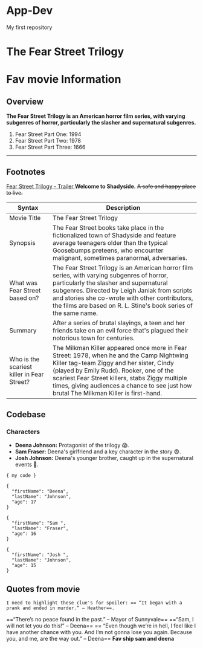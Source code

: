 # App-Dev
My first repository
# The Fear Street Trilogy
# Fav movie Information

## Overview

**The Fear Street Trilogy is an American horror film series, with varying subgenres of horror, particularly the slasher and supernatural subgenres.**

1. Fear Street Part One: 1994
2. Fear Street Part Two: 1978
3. Fear Street Part Three: 1666

---
## Footnotes
[^1]: Deena Johnson, portrayed by Kiana Madeira, is the central character in the "Fear Street" trilogy. She becomes embroiled in the supernatural mysteries of Shadyside.

[^2]: Sam Fraser, played by Olivia Welch, is a crucial character with a deep connection to the historical events haunting Shadyside.

[^3]: Josh Johnson, portrayed by Benjamin Flores Jr., is Deena's younger brother who gets entangled in the horrors of Shadyside.


[Fear Street Trilogy - Trailer ](https://www.youtube.com/watch?v=UyUuzCGblqc)
**Welcome to Shadyside.** ~~A safe and happy place to live.~~

| Syntax      | Description                                                                   |
| ----------- |-----------------------------------------------------------------------------  |
| Movie Title | The Fear Street Trilogy                                                       | 
| Synopsis  | The Fear Street books take place in the fictionalized town of Shadyside and feature average teenagers older than the typical Goosebumps preteens, who encounter malignant, sometimes paranormal, adversaries. |
| What was Fear Street based on?   | The Fear Street Trilogy is an American horror film series, with varying subgenres of horror, particularly the slasher and supernatural subgenres. Directed by Leigh Janiak from scripts and stories she co-wrote with other contributors, the films are based on R. L. Stine's book series of the same name. |
| Summary  | After a series of brutal slayings, a teen and her friends take on an evil force that's plagued their notorious town for centuries. |
| Who is the scariest killer in Fear Street? | The Milkman Killer appeared once more in Fear Street: 1978, when he and the Camp Nightwing Killer tag-team Ziggy and her sister, Cindy (played by Emily Rudd). Rooker, one of the scariest Fear Street killers, stabs Ziggy multiple times, giving audiences a chance to see just how brutal The Milkman Killer is first-hand.|


## Codebase
### Characters
- **Deena Johnson:** Protagonist of the trilogy 😱.
- **Sam Fraser:** Deena's girlfriend and a key character in the story 😨.
- **Josh Johnson:** Deena's younger brother, caught up in the supernatural events 😬.
  
`{ my code }`

```
{
  "firstName": "Deena",
  "lastName": "Johnson",
  "age": 17
}

{
  "firstName": "Sam ",
  "lastName": "Fraser",
  "age": 16
}

{
  "firstName": "Josh ",
  "lastName": "Johnson",
  "age": 15
}
```
## Quotes from movie
	I need to highlight these clue's for spoiler: == “It began with a prank and ended in murder.” – Heather==.
 ==“There’s no peace found in the past.” – Mayor of Sunnyvale==
==“Sam, I will not let you do this!” – Deena==
== “Even though we’re in hell, I feel like I have another chance with you. And I’m not gonna lose you again. Because you, and me, are the way out.”  – Deena==
**Fav ship sam and deena**
